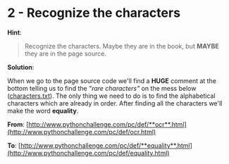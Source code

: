# 2 - Recognize the characters

**Hint**:

> Recognize the characters. Maybe they are in the book, but **MAYBE** they are in the page source.

**Solution**:

When we go to the page source code we'll find a **HUGE** comment at the bottom telling us to find the _"rare characters"_ on the mess below ([characters.txt](characters.txt)). The only thing we need to do
is to find the alphabetical characters which are already in order. After finding all the characters 
we'll make the word **equality**.

**From**: [http://www.pythonchallenge.com/pc/def/**ocr**.html](http://www.pythonchallenge.com/pc/def/ocr.html)

**To**: [http://www.pythonchallenge.com/pc/def/**equality**.html](http://www.pythonchallenge.com/pc/def/equality.html)
